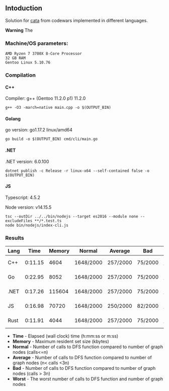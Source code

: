 ## Intoduction

Solution for [cata](https://www.codewars.com/kata/5a667236145c462103000091) from codewars implemented in different languages.

**Warning** The 


### Machine/OS parameters:

```
AMD Ryzen 7 3700X 8-Core Processor
32 GB RAM
Gentoo Linux 5.10.76
```

### Compilation

#### C++

Compiler: g++ (Gentoo 11.2.0 p1) 11.2.0

```
g++ -O3 -march=native main.cpp -o $(OUTPUT_BIN)
```

#### Golang
go version: go1.17.2 linux/amd64
```
go build -o $(OUTPUT_BIN) cmd/cli/main.go 
```

#### .NET

.NET version: 6.0.100
```
dotnet publish -c Release -r linux-x64 --self-contained false -o $(OUTPUT_BIN)
```

#### JS
Typescript: 4.5.2

Node version: v14.15.5
```
tsc --outDir ../../bin/nodejs --target es2016 --module none --excludeFiles **/*.test.ts
node bin/nodejs/index-cli.js
```

### Results


| Lang |Time | Memory | Normal | Average | Bad | Worst | 
| --- | ---- |  ---- |  ---- |  ---- |  ---- |  ---- | 
| C++ | 0:11.15 |4604 |1648/2000 |257/2000 |75/2000 |117080 for 102 |
| Go | 0:22.95 |8052 |1648/2000 |257/2000 |75/2000 |117080 for 102 |
| .NET | 0:17.26 |115604 |1648/2000 |257/2000 |75/2000 |117080 for 102 |
| JS | 0:16.98 |70720 |1648/2000 |250/2000 |82/2000 |117080 for 102 |
| Rust | 0:11.91 |4044 |1648/2000 |257/2000 |75/2000 |117080 for 102 |


- **Time** - Elapsed (wall clock) time (h:mm:ss or m:ss) 
- **Memory** - Maximum resident set size (kbytes) 
- **Normal** - Number of calls to DFS function compared to number of graph nodes (calls<=n) 
- **Average** - Number of calls to DFS function compared to number of graph nodes (n< calls <3n) 
- **Bad** - Number of calls to DFS function compared to number of graph nodes (calls > 3n) 
- **Worst** - The worst number of calls to DFS function and number of graph nodes 


